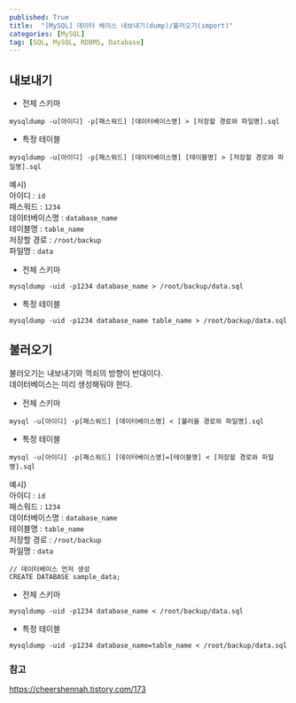 ```yaml
---
published: True
title:  "[MySQL] 데이터 베이스 내보내기(dump)/불러오기(import)"
categories: [MySQL]
tag: [SQL, MySQL, RDBMS, Database]
---
```


## 내보내기
- 전체 스키마
```
mysqldump -u[아이디] -p[패스워드] [데이터베이스명] > [저장할 경로와 파일명].sql
```
- 특정 테이블
```
mysqldump -u[아이디] -p[패스워드] [데이터베이스명] [테이블명] > [저장할 경로와 파일명].sql
```

예시)  
아이디 : ```id```  
패스워드 : ```1234```  
데이터베이스명 : ```database_name```  
테이블명 : ```table_name```  
저장할 경로 : ```/root/backup```  
파일명 : ```data```

- 전체 스키마  
```
mysqldump -uid -p1234 database_name > /root/backup/data.sql
```
- 특정 테이블  
```
mysqldump -uid -p1234 database_name table_name > /root/backup/data.sql
```


## 불러오기

불러오기는 내보내기와 꺽쇠의 방향이 반대이다.  
데이터베이스는 미리 생성해둬야 한다.

- 전체 스키마
```
mysql -u[아이디] -p[패스워드] [데이터베이스명] < [불러올 경로와 파일명].sql
```
- 특정 테이블
```
mysql -u[아이디] -p[패스워드] [데이터베이스명]=[테이블명] < [저장할 경로와 파일명].sql
```

예시)  
아이디 : ```id```  
패스워드 : ```1234```  
데이터베이스명 : ```database_name```  
테이블명 : ```table_name```  
저장할 경로 : ```/root/backup```  
파일명 : ```data```


```
// 데이터베이스 먼저 생성
CREATE DATABASE sample_data;
```
- 전체 스키마  
```
mysqldump -uid -p1234 database_name < /root/backup/data.sql
```
- 특정 테이블  
```
mysqldump -uid -p1234 database_name=table_name < /root/backup/data.sql
```

### 참고
https://cheershennah.tistory.com/173